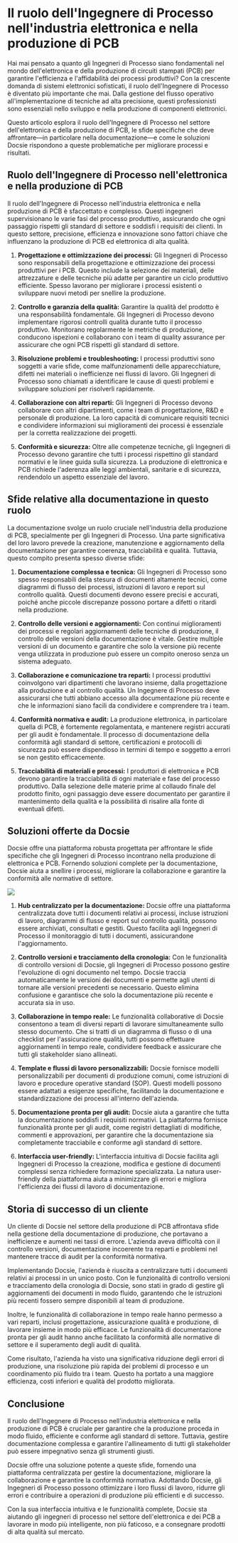 # Il ruolo dell'Ingegnere di Processo nell'industria elettronica e nella produzione di PCB

Hai mai pensato a quanto gli Ingegneri di Processo siano fondamentali nel mondo dell'elettronica e della produzione di circuiti stampati (PCB) per garantire l'efficienza e l'affidabilità dei processi produttivi? Con la crescente domanda di sistemi elettronici sofisticati, il ruolo dell'Ingegnere di Processo è diventato più importante che mai. Dalla gestione del flusso operativo all'implementazione di tecniche ad alta precisione, questi professionisti sono essenziali nello sviluppo e nella produzione di componenti elettronici.

Questo articolo esplora il ruolo dell'Ingegnere di Processo nel settore dell'elettronica e della produzione di PCB, le sfide specifiche che deve affrontare—in particolare nella documentazione—e come le soluzioni Docsie rispondono a queste problematiche per migliorare processi e risultati.

## Ruolo dell'Ingegnere di Processo nell'elettronica e nella produzione di PCB

Il ruolo dell'Ingegnere di Processo nell'industria elettronica e nella produzione di PCB è sfaccettato e complesso. Questi ingegneri supervisionano le varie fasi del processo produttivo, assicurando che ogni passaggio rispetti gli standard di settore e soddisfi i requisiti dei clienti. In questo settore, precisione, efficienza e innovazione sono fattori chiave che influenzano la produzione di PCB ed elettronica di alta qualità.

1. **Progettazione e ottimizzazione dei processi:** Gli Ingegneri di Processo sono responsabili della progettazione e ottimizzazione dei processi produttivi per i PCB. Questo include la selezione dei materiali, delle attrezzature e delle tecniche più adatte per garantire un ciclo produttivo efficiente. Spesso lavorano per migliorare i processi esistenti o sviluppare nuovi metodi per snellire la produzione.

2. **Controllo e garanzia della qualità:** Garantire la qualità del prodotto è una responsabilità fondamentale. Gli Ingegneri di Processo devono implementare rigorosi controlli qualità durante tutto il processo produttivo. Monitorano regolarmente le metriche di produzione, conducono ispezioni e collaborano con i team di quality assurance per assicurare che ogni PCB rispetti gli standard di settore.

3. **Risoluzione problemi e troubleshooting:** I processi produttivi sono soggetti a varie sfide, come malfunzionamenti delle apparecchiature, difetti nei materiali o inefficienze nei flussi di lavoro. Gli Ingegneri di Processo sono chiamati a identificare le cause di questi problemi e sviluppare soluzioni per risolverli rapidamente.

4. **Collaborazione con altri reparti:** Gli Ingegneri di Processo devono collaborare con altri dipartimenti, come i team di progettazione, R&D e personale di produzione. La loro capacità di comunicare requisiti tecnici e condividere informazioni sui miglioramenti dei processi è essenziale per la corretta realizzazione dei progetti.

5. **Conformità e sicurezza:** Oltre alle competenze tecniche, gli Ingegneri di Processo devono garantire che tutti i processi rispettino gli standard normativi e le linee guida sulla sicurezza. La produzione di elettronica e PCB richiede l'aderenza alle leggi ambientali, sanitarie e di sicurezza, rendendolo un aspetto essenziale del lavoro.

## Sfide relative alla documentazione in questo ruolo

La documentazione svolge un ruolo cruciale nell'industria della produzione di PCB, specialmente per gli Ingegneri di Processo. Una parte significativa del loro lavoro prevede la creazione, manutenzione e aggiornamento della documentazione per garantire coerenza, tracciabilità e qualità. Tuttavia, questo compito presenta spesso diverse sfide:

1. **Documentazione complessa e tecnica:** Gli Ingegneri di Processo sono spesso responsabili della stesura di documenti altamente tecnici, come diagrammi di flusso dei processi, istruzioni di lavoro e report sul controllo qualità. Questi documenti devono essere precisi e accurati, poiché anche piccole discrepanze possono portare a difetti o ritardi nella produzione.

2. **Controllo delle versioni e aggiornamenti:** Con continui miglioramenti dei processi e regolari aggiornamenti delle tecniche di produzione, il controllo delle versioni della documentazione è vitale. Gestire multiple versioni di un documento e garantire che solo la versione più recente venga utilizzata in produzione può essere un compito oneroso senza un sistema adeguato.

3. **Collaborazione e comunicazione tra reparti:** I processi produttivi coinvolgono vari dipartimenti che lavorano insieme, dalla progettazione alla produzione e al controllo qualità. Un Ingegnere di Processo deve assicurarsi che tutti abbiano accesso alla documentazione più recente e che le informazioni siano facili da condividere e comprendere tra i team.

4. **Conformità normativa e audit:** La produzione elettronica, in particolare quella di PCB, è fortemente regolamentata, e mantenere registri accurati per gli audit è fondamentale. Il processo di documentazione della conformità agli standard di settore, certificazioni e protocolli di sicurezza può essere dispendioso in termini di tempo e soggetto a errori se non gestito efficacemente.

5. **Tracciabilità di materiali e processi:** I produttori di elettronica e PCB devono garantire la tracciabilità di ogni materiale e fase del processo produttivo. Dalla selezione delle materie prime al collaudo finale del prodotto finito, ogni passaggio deve essere documentato per garantire il mantenimento della qualità e la possibilità di risalire alla fonte di eventuali difetti.

## Soluzioni offerte da Docsie

Docsie offre una piattaforma robusta progettata per affrontare le sfide specifiche che gli Ingegneri di Processo incontrano nella produzione di elettronica e PCB. Fornendo soluzioni complete per la documentazione, Docsie aiuta a snellire i processi, migliorare la collaborazione e garantire la conformità alle normative di settore.

![](https://cdn.docsie.io/workspace_PxAvC1Uenuc7ad6H3/doc_wn84Jkoc6hIMTO2eE/file_gejSDBalG6XIlaugg/image_28affdea-4c17-8b5d-5089-d055c22576a6.jpg)

1. **Hub centralizzato per la documentazione:** Docsie offre una piattaforma centralizzata dove tutti i documenti relativi ai processi, incluse istruzioni di lavoro, diagrammi di flusso e report sul controllo qualità, possono essere archiviati, consultati e gestiti. Questo facilita agli Ingegneri di Processo il monitoraggio di tutti i documenti, assicurandone l'aggiornamento.

2. **Controllo versioni e tracciamento della cronologia:** Con le funzionalità di controllo versioni di Docsie, gli Ingegneri di Processo possono gestire l'evoluzione di ogni documento nel tempo. Docsie traccia automaticamente le versioni dei documenti e permette agli utenti di tornare alle versioni precedenti se necessario. Questo elimina confusione e garantisce che solo la documentazione più recente e accurata sia in uso.

3. **Collaborazione in tempo reale:** Le funzionalità collaborative di Docsie consentono a team di diversi reparti di lavorare simultaneamente sullo stesso documento. Che si tratti di un diagramma di flusso o di una checklist per l'assicurazione qualità, tutti possono effettuare aggiornamenti in tempo reale, condividere feedback e assicurare che tutti gli stakeholder siano allineati.

4. **Template e flussi di lavoro personalizzabili:** Docsie fornisce modelli personalizzabili per documenti di produzione comuni, come istruzioni di lavoro e procedure operative standard (SOP). Questi modelli possono essere adattati a esigenze specifiche, facilitando la documentazione e standardizzazione dei processi all'interno dell'azienda.

5. **Documentazione pronta per gli audit:** Docsie aiuta a garantire che tutta la documentazione soddisfi i requisiti normativi. La piattaforma fornisce funzionalità pronte per gli audit, come registri dettagliati di modifiche, commenti e approvazioni, per garantire che la documentazione sia completamente tracciabile e conforme agli standard di settore.

6. **Interfaccia user-friendly:** L'interfaccia intuitiva di Docsie facilita agli Ingegneri di Processo la creazione, modifica e gestione di documenti complessi senza richiedere formazione specializzata. La natura user-friendly della piattaforma aiuta a minimizzare gli errori e migliora l'efficienza dei flussi di lavoro di documentazione.

## Storia di successo di un cliente

Un cliente di Docsie nel settore della produzione di PCB affrontava sfide nella gestione della documentazione di produzione, che portavano a inefficienze e aumenti nei tassi di errore. L'azienda aveva difficoltà con il controllo versioni, documentazione incoerente tra reparti e problemi nel mantenere tracce di audit per la conformità normativa.

Implementando Docsie, l'azienda è riuscita a centralizzare tutti i documenti relativi ai processi in un unico posto. Con le funzionalità di controllo versioni e tracciamento della cronologia di Docsie, sono stati in grado di gestire gli aggiornamenti dei documenti in modo fluido, garantendo che le istruzioni più recenti fossero sempre disponibili al team di produzione.

Inoltre, le funzionalità di collaborazione in tempo reale hanno permesso a vari reparti, inclusi progettazione, assicurazione qualità e produzione, di lavorare insieme in modo più efficace. Le funzionalità di documentazione pronta per gli audit hanno anche facilitato la conformità alle normative di settore e il superamento degli audit di qualità.

Come risultato, l'azienda ha visto una significativa riduzione degli errori di produzione, una risoluzione più rapida dei problemi di processo e un coordinamento più fluido tra i team. Questo ha portato a una maggiore efficienza, costi inferiori e qualità del prodotto migliorata.

## Conclusione

Il ruolo dell'Ingegnere di Processo nell'industria elettronica e nella produzione di PCB è cruciale per garantire che la produzione proceda in modo fluido, efficiente e conforme agli standard di settore. Tuttavia, gestire documentazione complessa e garantire l'allineamento di tutti gli stakeholder può essere impegnativo senza gli strumenti giusti.

Docsie offre una soluzione potente a queste sfide, fornendo una piattaforma centralizzata per gestire la documentazione, migliorare la collaborazione e garantire la conformità normativa. Adottando Docsie, gli Ingegneri di Processo possono ottimizzare i loro flussi di lavoro, ridurre gli errori e contribuire a operazioni di produzione più efficienti e di successo.

Con la sua interfaccia intuitiva e le funzionalità complete, Docsie sta aiutando gli ingegneri di processo nel settore dell'elettronica e dei PCB a lavorare in modo più intelligente, non più faticoso, e a consegnare prodotti di alta qualità sul mercato.